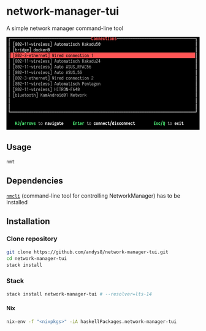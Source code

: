 # network-manager-tui

A simple network manager command-line tool

![screenshot](https://raw.githubusercontent.com/andys8/network-manager-tui/master/screenshot.png)

## Usage

```sh
nmt
```

## Dependencies

[`nmcli`](https://developer.gnome.org/NetworkManager/stable/nmcli.html) (command-line tool for controlling NetworkManager) has to be installed

## Installation

### Clone repository

```sh
git clone https://github.com/andys8/network-manager-tui.git
cd network-manager-tui
stack install
```

### Stack

```sh
stack install network-manager-tui # --resolver=lts-14
```

#### Nix

```sh
nix-env -f "<nixpkgs>" -iA haskellPackages.network-manager-tui
```

